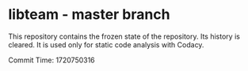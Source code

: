 # libteam - master branch

This repository contains the frozen state of the repository.
Its history is cleared. It is used only for static code
analysis with Codacy.

Commit Time: 1720750316